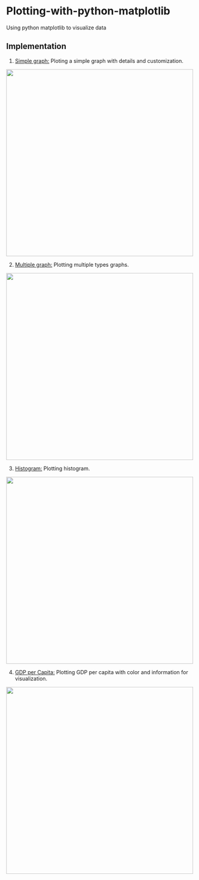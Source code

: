 # Plotting-with-python-matplotlib

Using python matplotlib to visualize data

## Implementation

1. [Simple graph:](../master/SimpleGraph.ipynb) Ploting a simple graph with details and customization.

<img src="../master/1.png" width="500">


2. [Multiple graph:](../master/Plotting_multiple_graphs.ipynb) Plotting multiple types graphs.

<img src="../master/2.png" width="500">

3. [Histogram:](../master/Histogram.ipynb) Plotting histogram.

<img src="../master/3.png" width="500">

4. [GDP per  Capita:](../master/GDPperCapita.ipynb) Plotting GDP per capita with color and information for visualization.

<img src="../master/desmonstrate.png" width="500">
